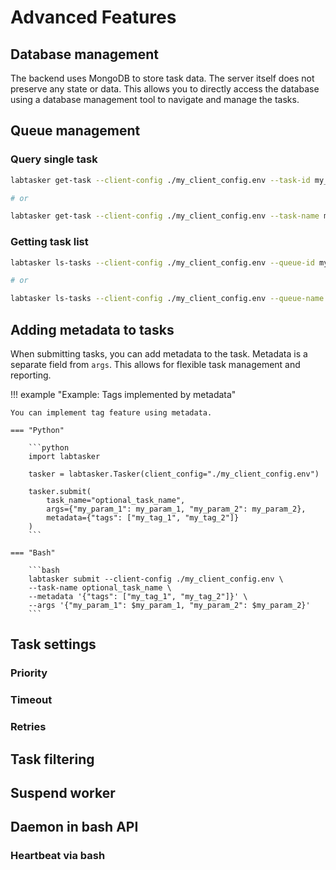 # Advanced Features

## Database management

The backend uses MongoDB to store task data. The server itself does not preserve any state or data. This allows you to directly access the database using a database management tool to navigate and manage the tasks.

## Queue management

### Query single task

```bash
labtasker get-task --client-config ./my_client_config.env --task-id my_task_id

# or

labtasker get-task --client-config ./my_client_config.env --task-name my_task_name
```

### Getting task list

```bash
labtasker ls-tasks --client-config ./my_client_config.env --queue-id my_queue_id

# or

labtasker ls-tasks --client-config ./my_client_config.env --queue-name my_queue_name
```

## Adding metadata to tasks

When submitting tasks, you can add metadata to the task. Metadata is a separate field from `args`. This allows for flexible task management and reporting.

!!! example "Example: Tags implemented by metadata"

    You can implement tag feature using metadata.

    === "Python"

        ```python
        import labtasker

        tasker = labtasker.Tasker(client_config="./my_client_config.env")

        tasker.submit(
            task_name="optional_task_name",
            args={"my_param_1": my_param_1, "my_param_2": my_param_2},
            metadata={"tags": ["my_tag_1", "my_tag_2"]}
        )
        ```

    === "Bash"

        ```bash
        labtasker submit --client-config ./my_client_config.env \
        --task-name optional_task_name \
        --metadata '{"tags": ["my_tag_1", "my_tag_2"]}' \
        --args '{"my_param_1": $my_param_1, "my_param_2": $my_param_2}'
        ```

## Task settings

### Priority

### Timeout

### Retries

## Task filtering

## Suspend worker

## Daemon in bash API

### Heartbeat via bash
